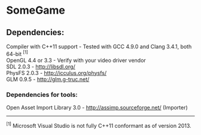 SomeGame
========

## Dependencies:

Compiler with C++11 support - Tested with GCC 4.9.0 and Clang 3.4.1, both 64-bit <sup>[1]</sup>  
OpenGL 4.4 or 3.3 - Verify with your video driver vendor  
SDL 2.0.3 - http://libsdl.org/  
PhysFS 2.0.3 - http://icculus.org/physfs/  
GLM 0.9.5 - http://glm.g-truc.net/  

### Dependencies for tools:
Open Asset Import Library 3.0 - http://assimp.sourceforge.net/ (Importer)  

----

<sup>[1]</sup> Microsoft Visual Studio is not fully C++11 conformant as of version 2013.  
